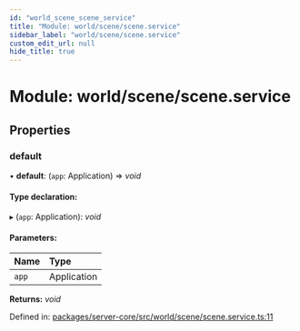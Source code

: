 ```yaml
---
id: "world_scene_scene_service"
title: "Module: world/scene/scene.service"
sidebar_label: "world/scene/scene.service"
custom_edit_url: null
hide_title: true
---
```


# Module: world/scene/scene.service

## Properties

### default

• **default**: (`app`: Application) => *void*

#### Type declaration:

▸ (`app`: Application): *void*

#### Parameters:

Name | Type |
:------ | :------ |
`app` | Application |

**Returns:** *void*

Defined in: [packages/server-core/src/world/scene/scene.service.ts:11](https://github.com/xr3ngine/xr3ngine/blob/673ad6a5f/packages/server-core/src/world/scene/scene.service.ts#L11)
